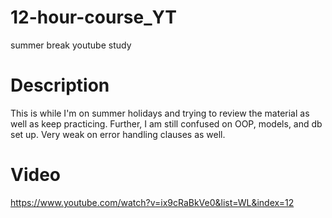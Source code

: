 # 12-hour-course_YT
summer break youtube study

# Description
This is while I'm on summer holidays and trying to review the material as well as keep practicing. 
Further, I am still confused on OOP, models, and db set up.
Very weak on error handling clauses as well.

# Video
https://www.youtube.com/watch?v=ix9cRaBkVe0&list=WL&index=12